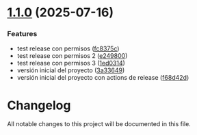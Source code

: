 # [1.1.0](https://github.com/ruchus/semantic-test/compare/v1.0.0...v1.1.0) (2025-07-16)


### Features

* test release con permisos ([fc8375c](https://github.com/ruchus/semantic-test/commit/fc8375cd7064abcdf82f4613da50f1225454724f))
* test release con permisos 2 ([e249800](https://github.com/ruchus/semantic-test/commit/e249800ae1cbefd4eca3121bdc20817e6ea072f9))
* test release con permisos 3 ([1ed0314](https://github.com/ruchus/semantic-test/commit/1ed031439ec61916c6981fcd3aa1f4159da68710))
* versión inicial del proyecto ([3a33649](https://github.com/ruchus/semantic-test/commit/3a336497f65e0b700d4013b8ff5777f37b00bbda))
* versión inicial del proyecto con actions de release ([f68d42d](https://github.com/ruchus/semantic-test/commit/f68d42de0b0981ed61878fd921eeef19271436dd))

# Changelog

All notable changes to this project will be documented in this file.
